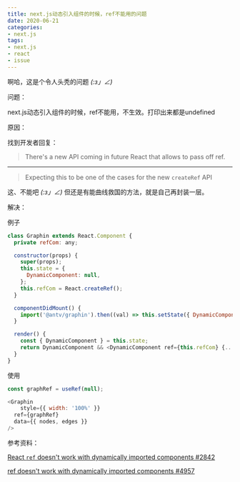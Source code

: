 ```yaml
---
title: next.js动态引入组件的时候，ref不能用的问题
date: 2020-06-21
categories:
- next.js
tags:
- next.js
- react
- issue
---
```




啊哈，这是个令人头秃的问题 _(:з」∠)_



问题：

 next.js动态引入组件的时候，ref不能用，不生效。打印出来都是undefined



原因：

找到开发者回复：

> There's a new API coming in future React that allows to pass off ref.

---

> Expecting this to be one of the cases for the new `createRef` API



这、不能吧 _(:з」∠)_  但还是有能曲线救国的方法，就是自己再封装一层。



解决：

例子

```js
class Graphin extends React.Component {
  private refCom: any;

  constructor(props) {
    super(props);
    this.state = {
      DynamicComponent: null,
    };
    this.refCom = React.createRef();
  }

  componentDidMount() {
    import('@antv/graphin').then((val) => this.setState({ DynamicComponent: val.default }));
  }

  render() {
    const { DynamicComponent } = this.state;
    return DynamicComponent && <DynamicComponent ref={this.refCom} {...this.props} />;
  }
}
```

使用

```js
const graphRef = useRef(null);

<Graphin
	style={{ width: '100%' }}
  ref={graphRef}
  data={{ nodes, edges }}
/>
```





参考资料：

[React `ref` doesn't work with dynamically imported components #2842](https://github.com/vercel/next.js/issues/2842)

[ref doesn't work with dynamically imported components #4957](https://github.com/vercel/next.js/issues/4957)

